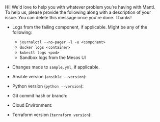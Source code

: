 Hi! We'd love to help you with whatever problem you're having with Mantl. To
help us, please provide the following along with a description of your issue.
You can delete this message once you're done. Thanks!

- Logs from the failing component, if applicable. Might be any of the following:
    - `journalctl --no-pager -l -u <component>`
    - `docker logs <container>`
    - `kubectl logs <pod>`
    - Sandbox logs from the Mesos UI

- Changes made to `sample.yml`, if applicable.
- Ansible version (`ansible --version`):
- Python version (`python --version`):
- Git commit hash or branch:
- Cloud Environment:
- Terraform version (`terraform version`):
